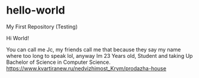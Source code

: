 # hello-world
My First Repository (Testing)

Hi World!

  You can call me Jc, my friends call me that because they say my name where too long to speak lol, anyway Im 23 Years old, Student and taking Up Bachelor of Science in Computer Science.
https://www.kvartiranew.ru/nedvizhimost_Krym/prodazha-house
